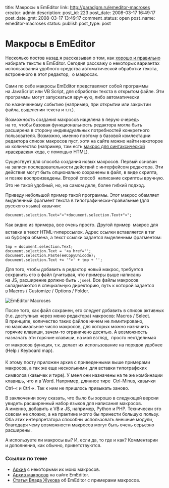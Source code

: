 title: Макросы в EmEditor
link: http://paradigm.ru/emeditor-macroses
creator: admin
description: 
post_id: 223
post_date: 2008-03-17 16:49:17
post_date_gmt: 2008-03-17 13:49:17
comment_status: open
post_name: emeditor-macroses
status: publish
post_type: post

# Макросы в EmEditor

Несколько постов назад я рассказывал о том, как [хорошо и правильно](/2008/03/12/emeditor-highlighting/) набирать тексты в EmEditor. Сегодня расскажу о некоторых вариантах использования удобного средства автоматической обработки текста, встроенного в этот редактор,  о макросах.

Сами по себе макросы ЕmEditor представляют собой программы на JavaScript или VB Script, для обработки текста в открытом файле. Эти программы могут запускаться вручную, либо автоматически  по назначенному событию (например, при открытии или закрытии файла, выделении текста и т.п.).

Возможность создания макросов нацелена в перую очередь на то, чтобы базовая функциональность редактора могла быть расширена в сторону индивидуальных потребностей конкретного пользователя. Возможно, именно поэтому в базовой комлектации редактора список макросов пуст, хотя на сайте можно найти некоторое их количество (например, там есть [макрос для синтаксической «раскраски»](http://b23.ru/3g1) кода, с помощью HTML).

Существует для способа создания новых макросов. Первый основан на записи последовательности действий с интерфейсом редактора. Эти действия могут быть опционально сохранены в файл, в виде скрипта, и позже воспроизведены. Второй способ  написание скриптоы вручную. Это не такой удобный, но, на самом деле, более гибкий подход. 

Приведу небольшой пример такой программы. Этот макрос обамляет выделенный фрагмент текста в типографически-правильные (для русского языка) кавычки:
    
    document.selection.Text="«"+document.selection.Text+"»";

Как видно из примера, все очень просто. Другой пример  макрос для вставки в текст HTML-гиперссылок. Адрес ссылки вставляется в таг из буффера обмена, а текст ссылки задается выделенным фрагментом:
    
    tmp = document.selection.Text;
    document.selection.Text = '<a href="';
    document.selection.Paste(eeCopyUnicode);
    document.selection.Text += '">' + tmp + '';

Для того, чтобы добавить в редактор новый макрос, требуется сохранить его в файл (учитывая, что примеры выше написаны на JS, расширение должно быть `.jsee`). Все файлы макросов складываются в специальную директорию, путь к которой задается в Macros / Customize / Options / Folder.

![EmEditor Macroses](/;-\)/2008/03/macroses.png)

После того, как файл сохранен, его следует добавить в список активных (т.е. доступных через меню редактора) макросов: Macros / Select. В принципе, количество таких файлов ничем не лимитировано, но максимальное число макросов, для которых можно назначить горячие клавиши, зачем-то ограничено десятью. А возможность назначать эти горячие клавиши, на мой взгляд,  просто неотделимая от макросов функция, т.к. делает их использование на порядок удобнее (Help / Keyboard map).

К этому посту приложен архив с приведенными выше примерами макросов, а так же еще несколькими  для вставки типографских символов (кавычек и тире). У меня они назначены на те же комбинации клавишь, что и в Word. Например, длинное тире  Ctrl-Minus, кавычки  Ctrl-< и Ctrl->. Так к ним не пришлось привыкать заново.

В заключении хочу сказать, что было бы хорошо в следующей версии увидеть расширенный набор языков для написания макросов. А именно, добавить к VB и JS, например, Python и PHP. Технически это совсем не сложно, а на практике могло бы принести большую пользу. Оба этих интерпретатора способны использовать внешние модули, благодаря чему возможности макросов могут быть очень серьезно расширены.

А используете ли макросы вы? И, если да, то где и как? Комментарии и дополнения, как обычно, приветствуются.

### Ссылки по теме

  * [Архив](http://things.paradigm.ru/200803/emeditor-macroses.rar) с некоторыми их моих макросов.
  * [Архив макросов](http://b23.ru/3gw) на сайте EmEditor.
  * [Статья Влада Жукова](http://fotoleto.ru/sitebuild/emeditor.html) об EmEditor с примерами макросов.